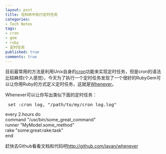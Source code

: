 ```yaml
---
layout: post
title: 在ROR中执行定时任务
categories:
- Tech Notes
tags:
- cron
- gem
- ruby
- 定时任务
published: true
comments: true
---
```

<p>目前最常用的方法是利用Unix自身的<a href="http://en.wikipedia.org/wiki/Cron">cron</a>功能来实现定时任务，但是cron的语法比较麻烦(个人感觉)，今天为了执行一个定时任务发现了一个很好的RubyGem可以让你用Ruby的方式定义定时任务，这就是<a href="http://github.com/javan/whenever/tree/master">Whenever</a>。</p>

<p>Whenever可以让你写出类似下面的定时任务：
<pre name="code" class="ruby">
 set :cron_log, "/path/to/my/cron_log.log"</pre></p>

<p> every 2.hours do<br />
   command "/usr/bin/some_great_command"<br />
   runner "MyModel.some_method"<br />
   rake "some:great:rake:task"<br />
 end

赶快去Github看看文档和代码吧<a href="http://github.com/javan/whenever">http://github.com/javan/whenever</a></p>
